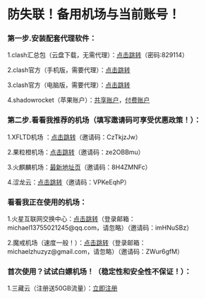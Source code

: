 # 防失联！备用机场与当前账号！

### 第一步.安装配套代理软件：
<p>1.clash汇总包（云盘下载，无需代理）：<a href="https://michaelzhu.lanzoub.com/b032s57wd">点击跳转</a>（密码:829114）
<p>2.clash官方（手机版，需要代理）：<a href="https://github.com/Kr328/ClashForAndroid/releases">点击跳转</a>
<p>3.clash官方（电脑版，需要代理）：<a href="https://github.com/Fndroid/clash_for_windows_pkg/releases">点击跳转</a>
<p>4.shadowrocket（苹果账户）：<a href="https://free.iosapp.icu/">共享账户</a>，<a href="https://yinuo123.gq/">付费账户</a>

### 第二步.看看我推荐的机场（填写邀请码可享受优惠政策！）：
<p>1.XFLTD机场 ：<a href="https://xftld.org/#/register?code=CzTkjzJw">点击跳转</a>（邀请码：CzTkjzJw）
<p>2.果粒橙机场：<a href="https://guolicheng.cc/index.php#/login">点击跳转</a>（邀请码：ze2OBBmu）
<p>3.火麒麟机场：<a href="https://a.krbee.win/">最新地址页</a>（邀请码：8H4ZMNFc）
<p>4.涩龙云：<a href="https://www.selom.xyz/#/login">点击跳转</a>（邀请码：VPKeEqhP）
  
### 看看我正在使用的机场：
<p>1.火星互联网交换中心：<a href="https://dash.marsix.net/">点击跳转</a>（登录邮箱：michael13755021245@qq.com，请忽略）（邀请码：imHNuSBz）
<p>2.魔戒机场（速度一般！）：<a href="https://mojie.me/#/dashboard">点击跳转</a>（登录邮箱：michaelzhuzyz@gmail.com，请忽略）（邀请码：ZWur6gfM）

### 首次使用？试试白嫖机场！（稳定性和安全性不保证！）：
<p>1.三藏云（注册送50GB流量）：<a href="https://sanzangyun.cc/#/register?code=rYIvqDqp">立即注册</a>


